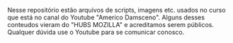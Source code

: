 Nesse repositório estão arquivos de scripts, imagens etc. usados no curso que está no canal do Youtube "Americo Damsceno". Alguns desses conteudos vieram do "HUBS MOZILLA" e acreditamos serem públicos. Qualquer dúvida use o Youtube para se comunicar conosco.
